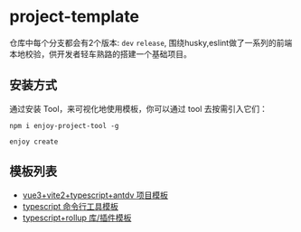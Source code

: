 # project-template

仓库中每个分支都会有2个版本: `dev` `release`, 围绕husky,eslint做了一系列的前端本地校验，供开发者轻车熟路的搭建一个基础项目。

## 安装方式 ##

通过安装 Tool，来可视化地使用模板，你可以通过 tool 去按需引入它们：

```
npm i enjoy-project-tool -g

enjoy create
```

## 模板列表 ##

- [vue3+vite2+typescript+antdv 项目模板](https://github.com/seho-code-life/project_template/tree/vue3-vite2-ts-template(release))
- [typescript 命令行工具模板](https://github.com/seho-code-life/project_template/tree/node-command-cli)
- [typescript+rollup 库/插件模板](https://github.com/seho-code-life/project_template/tree/rollup-typescript-package(dev))